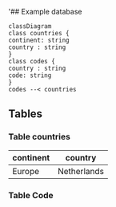 '## Example database
```mermaid
classDiagram
class countries {
continent: string
country : string
}
class codes {
country : string
code: string
}
codes --< countries
```
## Tables
### Table countries
|continent | country |
|--|--|
|Europe  | Netherlands |
### Table Code


<!--stackedit_data:
eyJoaXN0b3J5IjpbNzIxMzcyODUxLDg5ODA2OTk2MF19
-->
